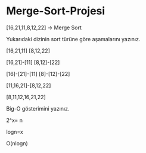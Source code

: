 # Merge-Sort-Projesi

[16,21,11,8,12,22] -> Merge Sort

Yukarıdaki dizinin sort türüne göre aşamalarını yazınız.

[16,21,11]  [8,12,22]

[16,21]-[11]  [8,12]-[22]

[16]-[21]-[11]  [8]-[12]-[22]

[11,16,21]-[8,12,22]

[8,11,12,16,21,22]

Big-O gösterimini yazınız.

2^x= n

logn=x

O(nlogn)
